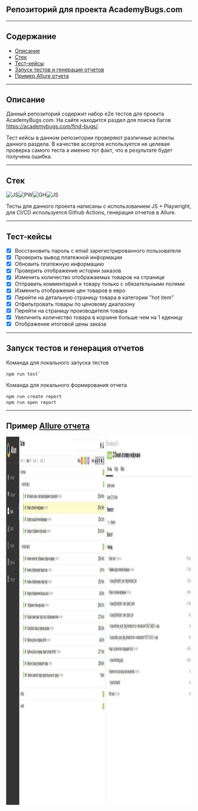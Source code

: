 ## Репозиторий для проекта AcademyBugs.com
---
## Содержание
- [Описание](#Описание)
- [Стек](#Стек)
- [Тест-кейсы](#Тест-кейсы)
- [Запуск тестов и генерация отчетов](#Запуск-тестов-и-генерация-отчетов)
- [Пример Allure отчета](#Пример-Allure-отчета)




---
## Описание
Данный репозиторий содержит набор e2e тестов для проекта AcademyBugs.com. На сайте находится раздел для поиска багов https://academybugs.com/find-bugs/.

Тест кейсы в данном репозитории проверяют различные аспекты данного раздела. В качестве ассертов используется не целевая проверка самого теста а именно тот факт, что в результате будет получена ошибка.

---




## Стек
<img src="https://cdn.jsdelivr.net/gh/devicons/devicon@latest/icons/javascript/javascript-original.svg" alt="JS" width="50" height="50"/><img src="https://cdn.jsdelivr.net/gh/devicons/devicon@latest/icons/playwright/playwright-original.svg" alt="PW" width="50" height="50" /><img src="https://cdn.jsdelivr.net/gh/devicons/devicon@latest/icons/github/github-original.svg" alt="GH" width="50" height="50"/><img src="https://github.com/allure-framework/allure2/blob/main/.idea/icon.png" alt="JS" width="50" height="50"/>


Тесты для данного проекта написаны с использованием JS + Playwright, для CI/CD используется Github Actions, генерация отчетов в Allure.

---
## Тест-кейсы

- [x] Восстановить пароль c email зарегистрированного пользователя
- [x] Проверить вывод платежной информации
- [x] Обновить платежную информацию
- [x] Проверить отображение истории заказов
- [x] Изменить количество отображаемых товаров на странице
- [x] Отправить комментарий к товару только с обязательными полями
- [x] Изменить отображение цен товаров в евро
- [x] Перейти на детальную страницу товара в категории "hot item"
- [x] Отфильтровать товары по ценовому диапазону
- [x] Перейти на страницу производителя товара
- [x] Увеличить количество товара в корзине больше чем на 1 еденицу
- [x] Отображение итоговой цены заказа

---
## Запуск тестов и генерация отчетов

Команда для локального запуска тестов

```
npm run test`
```
Команда для локального формирования отчета

```
npm run create report
npm run open report
```
---
## Пример [Allure отчета](https://nzrnk.github.io/academy-bugs/)
<!--![Пример Отчета](./images/allure.jpg) -->
<img src="./images/allure.jpg" alt="allure" width="1500" height="1000"/>

